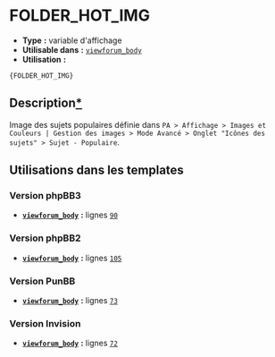 # FOLDER_HOT_IMG
* __Type__ __:__ variable d'affichage
* __Utilisable dans__ __:__ [`viewforum_body`](../tpl/viewforum_body.md#readme)
* __Utilisation__ __:__

```smarty
{FOLDER_HOT_IMG}
```

## Description[*](https://fa-tvars.appspot.com/var/FOLDER_HOT_IMG)
Image des sujets populaires définie dans `PA > Affichage > Images et Couleurs | Gestion des images > Mode Avancé > Onglet "Icônes des sujets" > Sujet - Populaire`.

## Utilisations dans les templates

### Version phpBB3
* __[`viewforum_body`](../tpl/viewforum_body.md#readme)__ __:__ lignes [`90`](../src/prosilver/viewforum_body.tpl#L90)

### Version phpBB2
* __[`viewforum_body`](../tpl/viewforum_body.md#readme)__ __:__ lignes [`105`](../src/subsilver/viewforum_body.tpl#L105)

### Version PunBB
* __[`viewforum_body`](../tpl/viewforum_body.md#readme)__ __:__ lignes [`73`](../src/punbb/viewforum_body.tpl#L73)

### Version Invision
* __[`viewforum_body`](../tpl/viewforum_body.md#readme)__ __:__ lignes [`72`](../src/invision/viewforum_body.tpl#L72)

